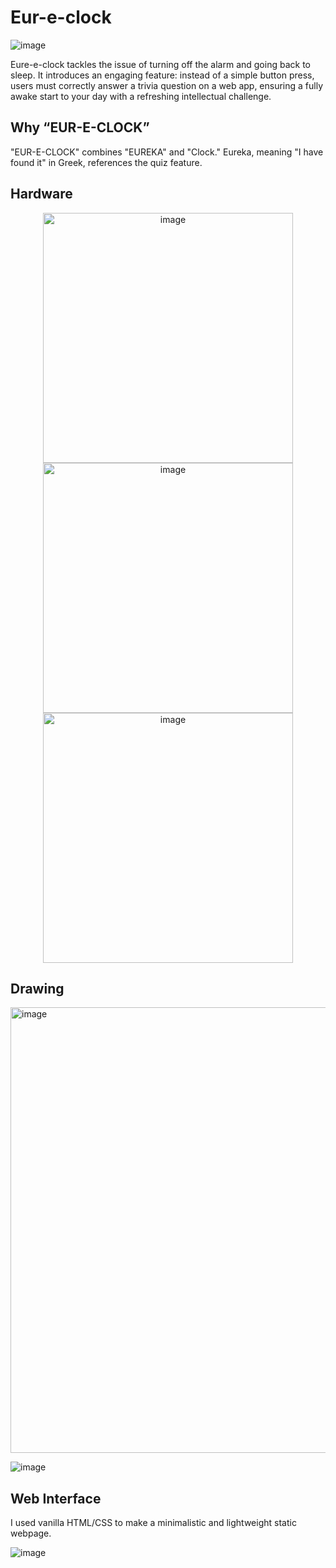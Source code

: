 # Eur-e-clock
![image](https://github.com/EnamiYa/Eur-e-clock/assets/88585398/ad4a039f-b8d9-49ff-98eb-c274bf177337)

Eure-e-clock tackles the issue of turning off the alarm and going back to sleep. It introduces an engaging feature: instead of a simple button press, users must correctly answer a trivia question on a web app, ensuring a fully awake start to your day with a refreshing intellectual challenge.

## Why “EUR-E-CLOCK”

"EUR-E-CLOCK" combines "EUREKA" and "Clock." Eureka, meaning "I have found it" in Greek, references the quiz feature.

## Hardware 
<p align="center">
<img width="400" alt="image" class="center" src="https://github.com/EnamiYa/Eur-e-clock/assets/88585398/6c68d415-3576-4dd5-9d60-4c4584b9e15c">
<img align="center" width="400" alt="image" src="https://github.com/EnamiYa/Eur-e-clock/assets/88585398/55ac143d-89e1-4838-93b4-2edabe266fa1">
<img width="400" alt="image" src="https://github.com/EnamiYa/Eur-e-clock/assets/88585398/b3ec71d9-a790-4777-a9a5-b97fac7c8930">


## Drawing
<img width="713" alt="image" src="https://github.com/EnamiYa/Eur-e-clock/assets/88585398/75dae844-980a-4d90-b114-21dc6a04cb45">

![image](https://github.com/EnamiYa/Eur-e-clock/assets/88585398/b4702983-b16f-42c1-83d4-2120b383b8af)

## Web Interface

I used vanilla HTML/CSS to make a minimalistic and lightweight static webpage.

![image](https://github.com/EnamiYa/Eur-e-clock/assets/88585398/0f083faf-e009-4af4-accc-c5df7d00d494)
</p>


